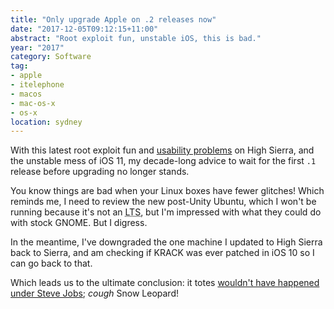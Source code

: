 ```yaml
---
title: "Only upgrade Apple on .2 releases now"
date: "2017-12-05T09:12:15+11:00"
abstract: "Root exploit fun, unstable iOS, this is bad."
year: "2017"
category: Software
tag:
- apple
- itelephone
- macos
- mac-os-x
- os-x
location: sydney
---
```

With this latest root exploit fun and [usability problems] on High Sierra, and the unstable mess of iOS 11, my decade-long advice to wait for the first `.1` release before upgrading no longer stands.

You know things are bad when your Linux boxes have fewer glitches! Which reminds me, I need to review the new post-Unity Ubuntu, which I won't be running because it's not an <abbr title="long term support release">LTS</abbr>, but I'm impressed with what they could do with stock GNOME. But I digress.

In the meantime, I've downgraded the one machine I updated to High Sierra back to Sierra, and am checking if KRACK was ever patched in iOS 10 so I can go back to that.

Which leads us to the ultimate conclusion: it totes [wouldn't have happened under Steve Jobs]; *cough* Snow Leopard!

[usability problems]: https://rubenerd.com/high-sierra-ui-bugs/
[Wouldn't have happened under Steve Jobs]: https://rubenerd.com/but-steve-jobs-wouldnt-have-done-it/


